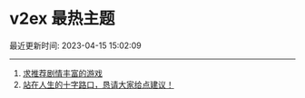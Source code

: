 # v2ex 最热主题

最近更新时间: 2023-04-15 15:02:09

--- 
1. [求推荐剧情丰富的游戏](https://www.v2ex.com/t/932678) 
2. [站在人生的十字路口，恳请大家给点建议！](https://www.v2ex.com/t/932709) 
